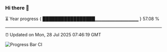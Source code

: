 ### Hi there 👋

⏳ Year progress { █████████████████▁▁▁▁▁▁▁▁▁▁▁▁▁ } 57.08 %

---

⏰ Updated on Mon, 28 Jul 2025 07:46:19 GMT

![Progress Bar CI](https://github.com/IshwaranRudhara/GIT-ACTION/workflows/Progress%20Bar%20CI/badge.svg)
